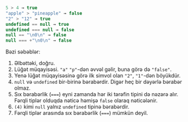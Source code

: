 

```js no-beautify
5 > 4 → true
"apple" > "pineapple" → false
"2" > "12" → true
undefined == null → true
undefined === null → false
null == "\n0\n" → false
null === +"\n0\n" → false
```

Bəzi səbəblər:

1. Əlbəttəki, doğru.
2. Lüğət müqayisəsi. `"a"` `"p"`-dən əvvəl gəlir, buna görə də `"false"`.
3. Yenə lüğət müqayisəsinə görə ilk simvol olan `"2"`, `"1"`-dən böyükdür.
4. `null` və `undefined` bir-birinə bərabərdir. Digər heç bir dəyərlə bərabər olmaz.
5. Sıx bərabərlik (`===`) eyni zamanda hər iki tərəfin tipini də nəzərə alır. Fərqli tiplər olduqda nəticə həmişə `false` olaraq nəticələnir.
6. `(4)` kimi `null` yalnız `undefined` tipinə bərabərdir.
7. Fərqli tiplər arasında sıx bərabərlik (`===`) mümkün deyil.

